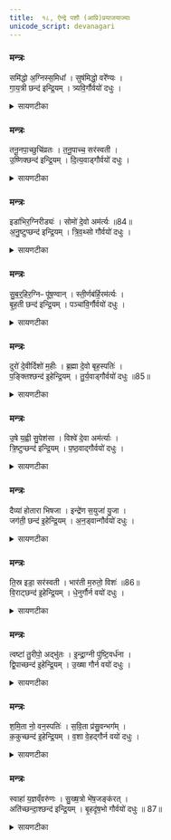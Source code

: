 ```yaml
---
title:  १८, ऐन्द्रे पशौ (आप्रि)प्रयाजयाज्याः
unicode_script: devanagari
---
```



### मन्त्रः
समि॑द्धो अ॒ग्निस्स॒मिधा᳚ ।
सुष॑मिद्धो॒ वरे᳚ण्यः ।  
गा॒य॒त्री छन्द॑ इन्द्रि॒यम् ।
त्र्यवि॒र्गौर्वयो॑ दधुः ।


<details><summary>सायणटीका</summary>

(SB) 1ऐन्द्रे पशावेकादश प्रयाजप्रैषा: सप्तदशेऽभिहिताः । अष्टादशे आप्रिनामिकाः प्रयाजयाज्या उच्यन्ते । तत्र प्रथमामृचमाह - समिन्नामकः प्रथमप्रयाजदेवोऽग्निः । स च समिधा समिद्यागेन सुषमिद्धः सुष्ठु प्रज्वलितः । योऽयं तादृशोऽग्निः, यच्च गायत्र्याख्यं छन्दः, योऽपि त्र्यविः सार्धसंवत्सरो गौः त एते देवाः इन्द्रियं चक्षुरादिपाटवं, वय आयुष्यं च दधुः संपादितवन्तः ॥
</details>

### मन्त्रः
तनू॒नपा॒च्छुचि॑व्रतः ।
त॒नू॒पाच्च॒ सर॑स्वती ।  
उ॒ष्णिक्छन्द॑ इन्द्रि॒यम् ।
दि॒त्य॒वाड्गौर्वयो॑ दधुः ।


<details><summary>सायणटीका</summary>

2अथ द्वितीयामाह - तनूनपाच्छब्देन द्वितीयप्रयाजदेव उच्यते । स च शुचिव्रतः शुद्धेन व्रतकर्मणा युक्तः तादृशः तद्रूपात् शरीरप्राप्तिहेतुः । सरस्वती च, उष्णिक्छन्दश्च दित्यवाट्, संवत्सरद्वयोपेतो गौश्च इत्येते देवा इन्द्रियं, वयश्च संपादयन्तु ॥
</details>

### मन्त्रः

इडा॑भिर॒ग्निरीड्यः॑ ।
सोमो॑ दे॒वो अम॑र्त्यः ॥84॥  
अ॒नु॒ष्टुप्छन्द॑ इन्द्रि॒यम् ।
त्रि॒व॒थ्सो गौर्वयो॑ दधुः ।
<details><summary>सायणटीका</summary>

3अथ तृतीयामाह - इडाभिः मन्त्रोक्ताभिः स्तुतिभिः ईड्यः स्तुत्यः । ईड्यनामकोऽग्निस्तृनीयप्रयाजदेवः । यश्च अमर्त्यो मरणरहितः सोमो देवः, यदप्यनुष्टुच्छन्दः, योऽपि संवत्सरत्रयोपेतो गौः न एते देवाः इन्द्रियं, वयश्च दधुः ॥
</details>

### मन्त्रः

सु॒ब॒र्॒हिर॒ग्निᳶ पू॑ष॒ण्वान् ।
स्ती॒र्णब॑र्हि॒रम॑र्त्यः ।  
बृ॒ह॒ती छन्द॑ इन्द्रि॒यम् ।
पञ्चा॑वि॒र्गौर्वयो॑ दधुः ।

<details><summary>सायणटीका</summary>

4अथ चतुर्थीमाह - सुष्ठु बर्हिः यस्यासौ सुबर्हिः एतन्नामकश्चतुर्थप्रयाजदेवोऽग्निः । पूषण्वान् पूष्णा देवेन युक्तः पोषणसामर्थ्ययुक्तो वा । स्तीर्णबर्हिः वेदिप्रसारितबर्हिर्युक्तः । अमर्त्यो मरणरहितः । ईदृशो योऽग्निः, यच्च बृहती छन्दः, योऽपि सार्धसंवत्सरद्वयोपेतो गौः एते देवा इन्द्रियं, वयश्च दधुः ॥
</details>

### मन्त्रः

दुरो॑ दे॒वीर्दिशो॑ म॒हीः ।
ब्र॒ह्मा दे॒वो बृह॒स्पतिः॑ ।  
प॒ङ्क्तिश्छन्द॑ इ॒हेन्द्रि॒यम् ।
तु॒र्य॒वाड्गौर्वयो॑ दधुः ॥85॥  

<details><summary>सायणटीका</summary>

5अथ पञ्चमीमाह - दुरः पञ्चमप्रयाजदेवताः । ताश्च देवीः द्योतमानाः । दिशो दिग्रूपाः । महीर्महत्यः । यश्च ब्रह्मा ब्राह्मणस्वामी बृहस्पतिर्देवः, यदपि पङ्किश्छन्दः, योऽपि सार्धसंवत्सरत्रयोपेतो गौः एते देवा इन्द्रियं, वयश्च दधुः ॥
</details>

### मन्त्रः
उ॒षे य॒ह्वी सु॒पेश॑सा ।
विश्वे॑ दे॒वा अम॑र्त्याः ।   
त्रि॒ष्टुप्छन्द॑ इन्द्रि॒यम् ।
प॒ष्ठ॒वाद्गौर्वयो॑ दधुः ।


<details><summary>सायणटीका</summary>

6अथ षष्ठीमाह - उषे षष्ठप्रयाजदेवते । यह्वी प्रयतमाने । सुपेशसा शोभमानरूपे । ईदृश्यौ ये देव्यौ, ये चामर्त्या मरणधर्मरहिता विश्वे देवाः, यच्च त्रिष्टुप्छन्दः, योऽपि संवत्सरचतुष्टयोपेतो गौः एते देवा इन्द्रियं वयश्च दधुः ॥
</details>

### मन्त्रः
दैव्या॑ होतारा भिषजा ।
इन्द्रे॑ण स॒युजा॑ यु॒जा ।  
जग॑ती॒ छन्द॑ इ॒हेन्द्रि॒यम् ।
अ॒न॒ड्वान्गौर्वयो॑ दधुः ।


<details><summary>सायणटीका</summary>

7अथ सप्तमीमाह - दैव्यौ होतारौ सप्तमप्रयाजदेवौ । तौ च भिषजौ चिकित्सकौ इन्द्रेण सयुजा सह वर्तमानौ युजा परस्परमपि संयुक्तौ । ईदृशौ यौ देवौ, यच्च जगती छन्दः, योऽपि शकटवहनक्षमो गौः एते देवा इन्द्रियं वयश्च दधुः ॥
</details>

### मन्त्रः

ति॒स्र इडा॒ सर॑स्वती ।
भार॑ती म॒रुतो॒ विशः॑ ॥86॥  
वि॒राट्छन्द॑ इ॒हेन्द्रि॒यम् ।
धे॒नुर्गौर्न वयो॑ दधुः ।

<details><summary>सायणटीका</summary>

8अथाष्टमीमाह - इडा सरस्वती भारती च अष्टमप्रयाजदेवतास्तिस्रो यास्सन्ति, येऽपि देवानां मध्ये विशो मरुतः, यदपि विराट्छन्दः, नवप्रसूतिका गौरपि या विद्यते एते देवा इह कर्मणि इन्द्रियं वयश्च दधुः ॥
</details>

### मन्त्रः
त्वष्टा॑ तु॒रीपो॒ अद्भु॑तः ।
इ॒न्द्रा॒ग्नी पु॑ष्टि॒वर्ध॑ना ।  
द्वि॒पाच्छन्द॑ इ॒हेन्द्रि॒यम् ।
उ॒ख्षा गौर्न वयो॑ दधुः ।


<details><summary>सायणटीका</summary>

9अथ नवमीमाह - त्वष्टा नवमप्रयाजदेवः । स च तुरीपः शीघ्रप्राप्तिमान् अद्भुत आश्चर्यविग्रहः तादृशो यो देवः, यौ च पुष्टिवर्धना पुष्टिं वर्धयितरौ ताविन्द्राग्नी, यदपि द्विपात् पादद्वयोपेतं छन्दः, उक्षा गौर्न सेचनसमर्थो गौरपि यो विद्यते, ते देवा इह कर्मणि इन्द्रियं वयश्च दधुः ॥
</details>

### मन्त्रः

श॒मि॒ता नो॒ वन॒स्पतिः॑ ।
स॒वि॒ता प्र॑सु॒वन्भग᳚म् ।  
क॒कुच्छन्द॑ इ॒हेन्द्रि॒यम् ।
व॒शा वे॒हद्गौर्न वयो॑ दधुः ।

<details><summary>सायणटीका</summary>

10अथ दशमीमाह - वनस्पतिर्दशमप्रयाजदेवः । स च नोऽस्माकं शमिता सर्वोपद्रवशमनहेतुः । तादृशो यो देवः, यश्च सविता भगं सौभाग्यं प्रसुवन् प्रेरयन्वर्तते, गौर्न गौरपि वेहत् गर्भपातिनी सती वशा वन्ध्या या विद्यते एते देवा इन्द्रियं वयश्च दधुः ॥
</details>

### मन्त्रः
स्वाहा॑ य॒ज्ञव्ँवरु॑णः ।
सु॒ख्ष॒त्रो भे॑ष॒जङ्क॑रत् ।   
अति॑च्छन्दा॒श्छन्द॑ इन्द्रि॒यम् ।
बृ॒हदृ॑ष॒भो गौर्वयो॑ दधुः ॥ 87॥  

<details><summary>सायणटीका</summary>

11अथैकादशीमाह - स्वाहाकाराख्य एकादशप्रयाजदेवो यज्ञं निष्पादयति । स च वरुणः अनिष्टवारकः सुक्षत्रः शोभनबलोपेतः भेषजं करत् औषधं करोति । तादृशो यो देवः, यच्चातिच्छन्द आख्यं च्छन्दः, योऽपि प्रौढ ऋषभो गोः एते देवा इन्द्रियं वयश्च दधुः ॥



इति श्रीमत्सायणाचार्यविरचिते माधवीये वेदार्थप्रकाशे कृष्णयजुर्वेदीयतैत्तिरीयब्राह्मणभाष्ये द्वितीयाष्टके षष्ठप्रपाठकेऽष्टादशोऽनुवाकः ॥

</details>

